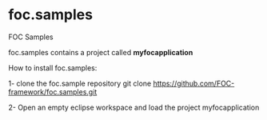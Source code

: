 # foc.samples
FOC Samples

  foc.samples contains a project called **myfocapplication**

How to install foc.samples:

1- clone the foc.sample repository
git clone https://github.com/FOC-framework/foc.samples.git

2- Open an empty eclipse workspace and load the project myfocapplication



